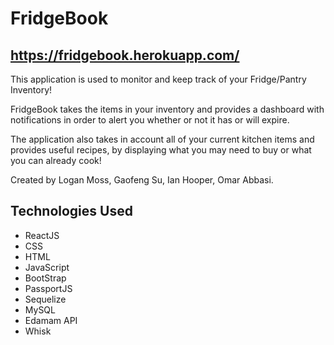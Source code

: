 # FridgeBook

## https://fridgebook.herokuapp.com/

This application is used to monitor and keep track of your Fridge/Pantry Inventory! 

FridgeBook takes the items in your inventory and provides a dashboard with notifications in order to alert you whether or not it has or will expire. 

The application also takes in account all of your current kitchen items and provides useful recipes, by displaying what you may need to buy or what you can already cook!

Created by Logan Moss, Gaofeng Su, Ian Hooper, Omar Abbasi.

## Technologies Used
- ReactJS
- CSS
- HTML
- JavaScript
- BootStrap
- PassportJS
- Sequelize
- MySQL
- Edamam API
- Whisk
